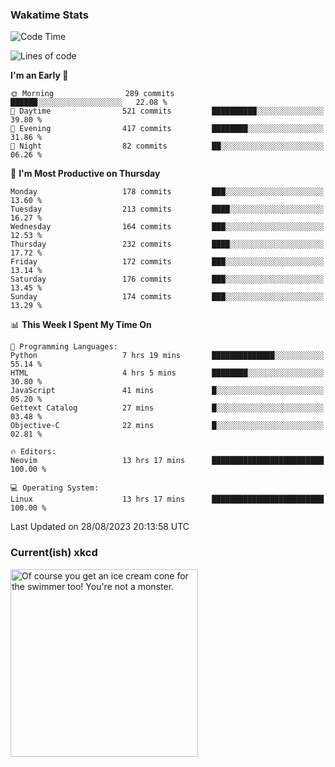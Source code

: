 ### Wakatime Stats
<!--START_SECTION:waka-->
![Code Time](http://img.shields.io/badge/Code%20Time-1%2C934%20hrs%2044%20mins-blue)

![Lines of code](https://img.shields.io/badge/From%20Hello%20World%20I%27ve%20Written-796.6%20thousand%20lines%20of%20code-blue)

**I'm an Early 🐤** 

```text
🌞 Morning                289 commits         ██████░░░░░░░░░░░░░░░░░░░   22.08 % 
🌆 Daytime                521 commits         ██████████░░░░░░░░░░░░░░░   39.80 % 
🌃 Evening                417 commits         ████████░░░░░░░░░░░░░░░░░   31.86 % 
🌙 Night                  82 commits          ██░░░░░░░░░░░░░░░░░░░░░░░   06.26 % 
```
📅 **I'm Most Productive on Thursday** 

```text
Monday                   178 commits         ███░░░░░░░░░░░░░░░░░░░░░░   13.60 % 
Tuesday                  213 commits         ████░░░░░░░░░░░░░░░░░░░░░   16.27 % 
Wednesday                164 commits         ███░░░░░░░░░░░░░░░░░░░░░░   12.53 % 
Thursday                 232 commits         ████░░░░░░░░░░░░░░░░░░░░░   17.72 % 
Friday                   172 commits         ███░░░░░░░░░░░░░░░░░░░░░░   13.14 % 
Saturday                 176 commits         ███░░░░░░░░░░░░░░░░░░░░░░   13.45 % 
Sunday                   174 commits         ███░░░░░░░░░░░░░░░░░░░░░░   13.29 % 
```


📊 **This Week I Spent My Time On** 

```text
💬 Programming Languages: 
Python                   7 hrs 19 mins       ██████████████░░░░░░░░░░░   55.14 % 
HTML                     4 hrs 5 mins        ████████░░░░░░░░░░░░░░░░░   30.80 % 
JavaScript               41 mins             █░░░░░░░░░░░░░░░░░░░░░░░░   05.20 % 
Gettext Catalog          27 mins             █░░░░░░░░░░░░░░░░░░░░░░░░   03.48 % 
Objective-C              22 mins             █░░░░░░░░░░░░░░░░░░░░░░░░   02.81 % 

🔥 Editors: 
Neovim                   13 hrs 17 mins      █████████████████████████   100.00 % 

💻 Operating System: 
Linux                    13 hrs 17 mins      █████████████████████████   100.00 % 
```


 Last Updated on 28/08/2023 20:13:58 UTC
<!--END_SECTION:waka-->

### Current(ish) xkcd
<a id="xkcd-a" title="Of course you get an ice cream cone for the swimmer too! You're not a monster." href="https://www.xkcd.com" target="_blank">
        <img align="center" id="xkcd-img" src="https://imgs.xkcd.com/comics/path_minimization.png" alt="Of course you get an ice cream cone for the swimmer too! You're not a monster." height=300 />
</a>
